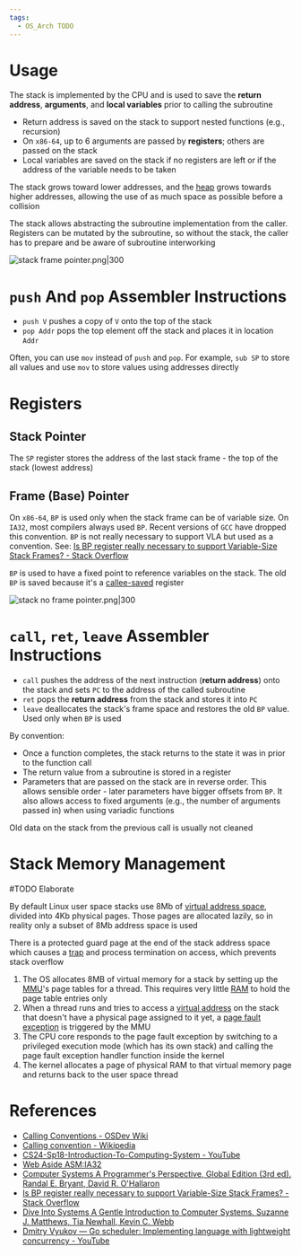 ```yaml
---
tags:
  - OS_Arch TODO
---
```


# Usage

The stack is implemented by the CPU and is used to save the **return address**, **arguments**, and **local variables** prior to calling the subroutine

- Return address is saved on the stack to support nested functions (e.g., recursion)
- On `x86-64`, up to 6 arguments are passed by **registers**; others are passed on the stack
- Local variables are saved on the stack if no registers are left or if the address of the variable needs to be taken

The stack grows toward lower addresses, and the [heap](Heap%20Memory.md) grows towards higher addresses, allowing the use of as much space as possible before a collision

The stack allows abstracting the subroutine implementation from the caller. Registers can be mutated by the subroutine, so without the stack, the caller has to prepare and be aware of subroutine interworking

![stack frame pointer.png|300](stack%20frame%20pointer.png)

# `push` And `pop` Assembler Instructions

- `push V` pushes a copy of `V` onto the top of the stack
- `pop Addr` pops the top element off the stack and places it in location `Addr`

Often, you can use `mov` instead of `push` and `pop`. For example, `sub SP` to store all values and use `mov` to store values using addresses directly

# Registers

## Stack Pointer

The `SP` register stores the address of the last stack frame - the top of the stack (lowest address)

## Frame (Base) Pointer

On `x86-64`, `BP` is used only when the stack frame can be of variable size. On `IA32`, most compilers always used `BP`. Recent versions of `GCC` have dropped this convention. `BP` is not really necessary to support VLA but used as a convention. See: [Is BP register really necessary to support Variable-Size Stack Frames? - Stack Overflow](https://stackoverflow.com/a/37584112/15600693)

`BP` is used to have a fixed point to reference variables on the stack. The old `BP` is saved because it's a [callee-saved](Calling%20Convention.md) register

![stack no frame pointer.png|300](stack%20no%20frame%20pointer.png)

# `call`, `ret`, `leave` Assembler Instructions

- `call` pushes the address of the next instruction (**return address**) onto the stack and sets `PC` to the address of the called subroutine
- `ret` pops the **return address** from the stack and stores it into `PC`
- `leave` deallocates the stack's frame space and restores the old `BP` value. Used only when `BP` is used

By convention:

- Once a function completes, the stack returns to the state it was in prior to the function call
- The return value from a subroutine is stored in a register
- Parameters that are passed on the stack are in reverse order. This allows sensible order - later parameters have bigger offsets from `BP`. It also allows access to fixed arguments (e.g., the number of arguments passed in) when using variadic functions

Old data on the stack from the previous call is usually not cleaned

# Stack Memory Management

#TODO Elaborate

By default Linux user space stacks use 8Mb of [virtual address space](Virtual%20Memory.md), divided into 4Kb physical pages. Those pages are allocated lazily, so in reality only a subset of 8Mb address space is used

There is a protected guard page at the end of the stack address space which causes a [trap](Exceptional%20Control%20Flow.md) and process termination on access, which prevents stack overflow

1. The OS allocates 8MB of virtual memory for a stack by setting up the [MMU](Virtual%20Memory.md)'s page tables for a thread. This requires very little [RAM](Main%20Memory.md) to hold the page table entries only
2. When a thread runs and tries to access a [virtual address](Virtual%20Memory.md) on the stack that doesn't have a physical page assigned to it yet, a [page fault exception](Exceptional%20Control%20Flow.md) is triggered by the MMU
3. The CPU core responds to the page fault exception by switching to a privileged execution mode (which has its own stack) and calling the page fault exception handler function inside the kernel
4. The kernel allocates a page of physical RAM to that virtual memory page and returns back to the user space thread

# References

- [Calling Conventions - OSDev Wiki](https://wiki.osdev.org/Calling_Conventions)
- [Calling convention - Wikipedia](https://en.wikipedia.org/wiki/Calling_convention)
- [CS24-Sp18-Introduction-To-Computing-System - YouTube](https://youtube.com/playlist?list=PL3swII2vlVoXiqUBV524pKEsP1iBN4UBU&si=B_w5UOwuIXVU-pq_)
- [Web Aside ASM:IA32](http://csapp.cs.cmu.edu/3e/waside/waside-ia32.pdf)
- [Computer Systems A Programmer's Perspective, Global Edition (3rd ed). Randal E. Bryant, David R. O'Hallaron](References.md#Computer%20Systems%20A%20Programmer's%20Perspective,%20Global%20Edition%20(3rd%20ed).%20Randal%20E.%20Bryant,%20David%20R.%20O'Hallaron)
- [Is BP register really necessary to support Variable-Size Stack Frames? - Stack Overflow](https://stackoverflow.com/a/37584112/15600693)
- [Dive Into Systems A Gentle Introduction to Computer Systems. Suzanne J. Matthews, Tia Newhall, Kevin C. Webb](References.md#Dive%20Into%20Systems%20A%20Gentle%20Introduction%20to%20Computer%20Systems.%20Suzanne%20J.%20Matthews,%20Tia%20Newhall,%20Kevin%20C.%20Webb)
- [Dmitry Vyukov — Go scheduler: Implementing language with lightweight concurrency - YouTube](https://www.youtube.com/watch?v=-K11rY57K7k&t=824s)
